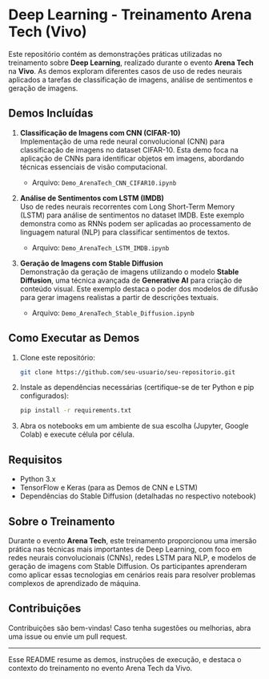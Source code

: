 # Deep Learning - Treinamento Arena Tech (Vivo)

Este repositório contém as demonstrações práticas utilizadas no treinamento sobre **Deep Learning**, realizado durante o evento **Arena Tech** na **Vivo**. As demos exploram diferentes casos de uso de redes neurais aplicados a tarefas de classificação de imagens, análise de sentimentos e geração de imagens.

## Demos Incluídas

1. **Classificação de Imagens com CNN (CIFAR-10)**  
   Implementação de uma rede neural convolucional (CNN) para classificação de imagens no dataset CIFAR-10. Esta demo foca na aplicação de CNNs para identificar objetos em imagens, abordando técnicas essenciais de visão computacional.

   - Arquivo: `Demo_ArenaTech_CNN_CIFAR10.ipynb`

2. **Análise de Sentimentos com LSTM (IMDB)**  
   Uso de redes neurais recorrentes com Long Short-Term Memory (LSTM) para análise de sentimentos no dataset IMDB. Este exemplo demonstra como as RNNs podem ser aplicadas ao processamento de linguagem natural (NLP) para classificar sentimentos de textos.

   - Arquivo: `Demo_ArenaTech_LSTM_IMDB.ipynb`

3. **Geração de Imagens com Stable Diffusion**  
   Demonstração da geração de imagens utilizando o modelo **Stable Diffusion**, uma técnica avançada de **Generative AI** para criação de conteúdo visual. Este exemplo destaca o poder dos modelos de difusão para gerar imagens realistas a partir de descrições textuais.

   - Arquivo: `Demo_ArenaTech_Stable_Diffusion.ipynb`

## Como Executar as Demos

1. Clone este repositório:
   ```bash
   git clone https://github.com/seu-usuario/seu-repositorio.git
   ```
2. Instale as dependências necessárias (certifique-se de ter Python e pip configurados):
   ```bash
   pip install -r requirements.txt
   ```
3. Abra os notebooks em um ambiente de sua escolha (Jupyter, Google Colab) e execute célula por célula.

## Requisitos

- Python 3.x
- TensorFlow e Keras (para as Demos de CNN e LSTM)
- Dependências do Stable Diffusion (detalhadas no respectivo notebook)

## Sobre o Treinamento

Durante o evento **Arena Tech**, este treinamento proporcionou uma imersão prática nas técnicas mais importantes de Deep Learning, com foco em redes neurais convolucionais (CNNs), redes LSTM para NLP, e modelos de geração de imagens com Stable Diffusion. Os participantes aprenderam como aplicar essas tecnologias em cenários reais para resolver problemas complexos de aprendizado de máquina.

## Contribuições

Contribuições são bem-vindas! Caso tenha sugestões ou melhorias, abra uma issue ou envie um pull request.

---

Esse README resume as demos, instruções de execução, e destaca o contexto do treinamento no evento Arena Tech da Vivo.
